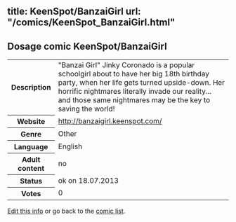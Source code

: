 title: KeenSpot/BanzaiGirl
url: "/comics/KeenSpot_BanzaiGirl.html"
---
Dosage comic KeenSpot/BanzaiGirl
-----------------------------------------

<p id="msg"></p>
<script type="text/javascript">
if (window.location.search === '?edit_info_mail=sent_ok') {
  var elem = document.getElementById("msg");
  elem.innerHTML = 'Edited information sucessfully sent for review, which is usually done daily. Thanks!';
  elem.className = 'ok';
}
</script>
<table class="comicinfo">
<tr>
<th>Description</th><td>&quot;Banzai Girl&quot; Jinky Coronado is a popular schoolgirl about to have her big 18th birthday party, when her life gets turned upside-down. Her horrific nightmares literally invade our reality... and those same nightmares may be the key to saving the world!</td>
</tr>
<tr>
<th>Website</th><td><a href="http://banzaigirl.keenspot.com/">http://banzaigirl.keenspot.com/</a></td>
</tr>
<tr>
<th>Genre</th><td>Other</td>
</tr>
<tr>
<th>Language</th><td>English</td>
</tr>
<tr>
<th>Adult content</th><td>no</td>
</tr>
<tr>
<th>Status</th><td>ok on 18.07.2013</td>
</tr>
<tr>
<th>Votes</th><td>0</td>
</tr>
</table>

[Edit this info](KeenSpot_BanzaiGirl_edit.html) or go back to the [comic list](../comic-index.html).
